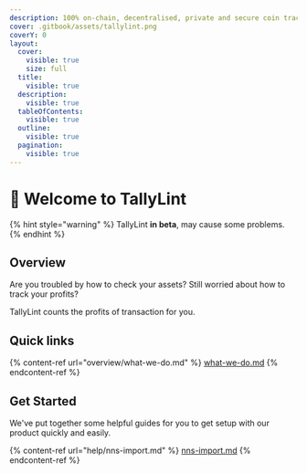 ```yaml
---
description: 100% on-chain, decentralised, private and secure coin tracker.
cover: .gitbook/assets/tallylint.png
coverY: 0
layout:
  cover:
    visible: true
    size: full
  title:
    visible: true
  description:
    visible: true
  tableOfContents:
    visible: true
  outline:
    visible: true
  pagination:
    visible: true
---
```


# 👋 Welcome to TallyLint

{% hint style="warning" %}
TallyLint **in beta**, may cause some problems.
{% endhint %}

## Overview

Are you troubled by how to check your assets? Still worried about how to track your profits?

TallyLint counts the profits of transaction for you.

## Quick links

{% content-ref url="overview/what-we-do.md" %}
[what-we-do.md](overview/what-we-do.md)
{% endcontent-ref %}

## Get Started

We've put together some helpful guides for you to get setup with our product quickly and easily.

{% content-ref url="help/nns-import.md" %}
[nns-import.md](help/nns-import.md)
{% endcontent-ref %}
